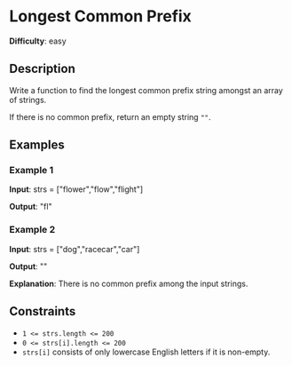 # Longest Common Prefix

__Difficulty__: easy

## Description

Write a function to find the longest common prefix string amongst an array of strings.

If there is no common prefix, return an empty string `""`.

## Examples

### Example 1

__Input__: strs = ["flower","flow","flight"]

__Output__: "fl"

### Example 2

__Input__: strs = ["dog","racecar","car"]

__Output__: ""

__Explanation__: There is no common prefix among the input strings.

## Constraints

* `1 <= strs.length <= 200`
* `0 <= strs[i].length <= 200`
* `strs[i]` consists of only lowercase English letters if it is non-empty.
